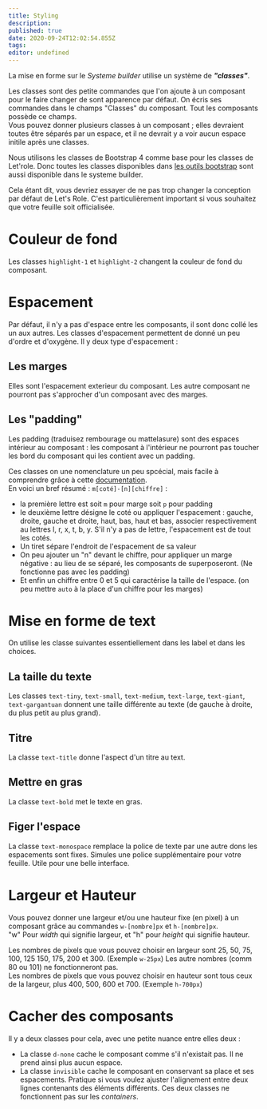 ```yaml
---
title: Styling
description: 
published: true
date: 2020-09-24T12:02:54.855Z
tags: 
editor: undefined
---
```


La mise en forme sur le *Systeme builder* utilise un système de **_"classes"_**.

Les classes sont des petite commandes que l'on ajoute à un composant pour le faire changer de sont apparence par défaut. On écris ses commandes dans le champs "Classes" du composant. Tout les composants possède ce champs.  
Vous pouvez donner plusieurs classes à un composant ; elles devraient toutes être séparés par un espace, et il ne devrait y a voir aucun espace initile après une classes.

Nous utilisons les classes de Bootstrap 4 comme base pour les classes de Let'role. Donc toutes les classes disponibles dans [les outils bootstrap](https://getbootstrap.com/docs/4.4/utilities/spacing/) sont aussi disponible dans le systeme builder.

Cela étant dit, vous devriez essayer de ne pas trop changer la conception par défaut de Let's Role. C'est particulièrement important si vous souhaitez que votre feuille soit officialisée.

# Couleur de fond
Les classes `highlight-1` et `highlight-2` changent la couleur de fond du composant.

# Espacement
Par défaut, il n'y a pas d'espace entre les composants, il sont donc collé les un aux autres. Les classes d'espacement permettent de donné un peu d'ordre et d'oxygène.
Il y deux type d'espacement :
## Les marges
Elles sont l'espacement exterieur du composant. Les autre composant ne pourront pas s'approcher d'un composant avec des marges.
## Les "padding"
Les padding (traduisez rembourage ou mattelasure) sont des espaces intérieur au composant : les composant à l'intérieur ne pourront pas toucher les bord du composant qui les contient avec un padding.

Ces classes on une nomenclature un peu spcécial, mais facile à comprendre grâce à cette [documentation](https://getbootstrap.com/docs/4.4/utilities/spacing/).  
En voici un bref résumé : `m[coté]-[n][chiffre]` :
* la première lettre est soit `m` pour marge soit `p` pour padding  
* le deuxième lettre désigne le coté ou appliquer l'espacement : gauche, droite, gauche et droite, haut, bas, haut et bas, associer respectivement au lettres l, r, x, t, b, y. S'il n'y a pas de lettre, l'espacement est de tout les cotés.
* Un tiret sépare l'endroit de l'espacement de sa valeur
* On peu ajouter un "n" devant le chiffre, pour appliquer un marge négative : au lieu de se séparé, les composants de superposeront. (Ne fonctionne pas avec les padding)
* Et enfin un chiffre entre 0 et 5 qui caractérise la taille de l'espace. (on peu mettre `auto` à la place d'un chiffre pour les marges)

# Mise en forme de text
On utilise les classe suivantes essentiellement dans les label et dans les choices.
## La taille du texte
Les classes `text-tiny`, `text-small`, `text-medium`, `text-large`, `text-giant`, `text-gargantuan` donnent une taille différente au texte (de gauche à droite, du plus petit au plus grand).

## Titre
La classe `text-title` donne l'aspect d'un titre au text.

## Mettre en gras
La classe `text-bold` met le texte en gras.

## Figer l'espace
La classe `text-monospace` remplace la police de texte par une autre dons les espacements sont fixes. Simules une police supplémentaire pour votre feuille. Utile pour une belle interface.

# Largeur et Hauteur
Vous pouvez donner une largeur et/ou une hauteur fixe (en pixel) à un composant grâce au commandes `w-[nombre]px` et `h-[nombre]px`.  
"w" Pour *width* qui signifie largeur, et "h" pour *height* qui signifie hauteur.

Les nombres de pixels que vous pouvez choisir en largeur sont 25, 50, 75, 100, 125 150, 175, 200 et 300. (Exemple `w-25px`) Les autre nombres (comm 80 ou 101) ne fonctionneront pas.  
Les nombres de pixels que vous pouvez choisir en hauteur sont tous ceux de la largeur, plus 400, 500, 600 et 700. (Exemple `h-700px`)

# Cacher des composants
Il y a deux classes pour cela, avec une petite nuance entre elles deux :
* La classe `d-none` cache le composant comme s'il n'existait pas. Il ne prend ainsi plus aucun espace.
* La classe `invisible` cache le composant en conservant sa place et ses espacements. Pratique si vous voulez ajuster l'alignement entre deux lignes contenants des éléments différents.
Ces deux classes ne fonctionnent pas sur les *containers*.
